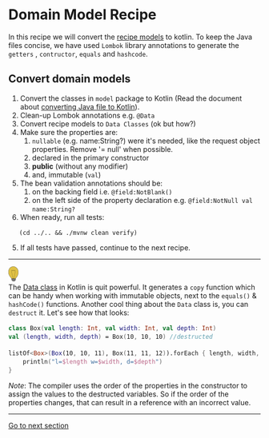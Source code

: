 # Domain Model Recipe

In this recipe we will convert
the [recipe models](../../../java-to-kotlin/src/main/java/nl/rabobank/kotlinmovement/recipes/model) to
kotlin. To keep the Java files concise, we have used `Lombok` library annotations to generate the `getters`
, `contructor`, `equals` and `hashcode`.

## Convert domain models

1) Convert the classes in `model` package to Kotlin (Read the document
   about [converting Java file to Kotlin](CONVERT_JAVA_FILE_TO_KOTLIN.md)).
2) Clean-up Lombok annotations e.g. `@Data`
3) Convert recipe models to `Data Classes` (ok but how?)
4) Make sure the properties are:
    1) `nullable` (e.g. name:String?) were it's needed, like the request object properties. Remove '= null' when possible.
    2) declared in the primary constructor
    3) **public** (without any modifier)
    4) and, immutable (`val`)
5) The bean validation annotations should be:
    1) on the backing field i.e. `@field:NotBlank()`
    2) on the left side of the property declaration e.g. `@field:NotNull val name:String?`
6) When ready, run all tests:

```shell
   (cd ../.. && ./mvnw clean verify)
   ```

5) If all tests have passed, continue to the next recipe.

--- 
![light-bulb](../../sources/png/light-bulb-xs.png)  
The [Data class](https://kotlinlang.org/docs/data-classes.html) in Kotlin is quit powerful. It generates a `copy`
function which can be handy when working with immutable objects, next to the `equals()` & `hashCode()` functions.
Another cool thing about the `Data` class is, you can `destruct` it. Let's see how that looks:

```kotlin
class Box(val length: Int, val width: Int, val depth: Int)
val (length, width, depth) = Box(10, 10, 10) //destructed

listOf<Box>(Box(10, 10, 11), Box(11, 11, 12)).forEach { length, width, depth -> //destructed in a lambda
    println("l=$length w=$width, d=$depth")
}
```

*Note*: The compiler uses the order of the properties in the constructor to assign the values to the destructed
variables. So if the order of the properties changes, that can result in a reference with an incorrect value.

---

[Go to next section](../3-data/Recipe.md)



